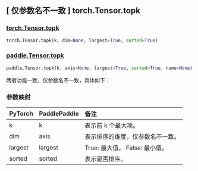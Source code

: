 ## [ 仅参数名不一致 ] torch.Tensor.topk

### [torch.Tensor.topk](https://pytorch.org/docs/stable/generated/torch.Tensor.topk.html#torch.Tensor.topk)

```python
torch.Tensor.topk(k, dim=None, largest=True, sorted=True)
```

### [paddle.Tensor.topk](https://www.paddlepaddle.org.cn/documentation/docs/zh/develop/api/paddle/Tensor_cn.html#topk-k-axis-none-largest-true-sorted-true-name-none)

```python
paddle.Tensor.topk(k, axis=None, largest=True, sorted=True, name=None)
```

两者功能一致，仅参数名不一致，具体如下：

### 参数映射

| PyTorch | PaddlePaddle | 备注                             |
| ------- | ------------ | :------------------------------- |
| k       | k            | 表示前 k 个最大项。              |
| dim     | axis         | 表示排序的维度，仅参数名不一致。 |
| largest | largest      | True: 最大值， False: 最小值。   |
| sorted  | sorted       | 表示是否排序。                   |
